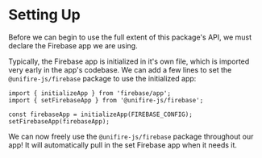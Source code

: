 # Setting Up

Before we can begin to use the full extent of this package's API, we must declare the Firebase app we are using.

Typically, the Firebase app is initialized in it's own file, which is imported very early in the app's codebase. We can add a few lines to set the `@unifire-js/firebase` package to use the initialized app:

```
import { initializeApp } from 'firebase/app';
import { setFirebaseApp } from '@unifire-js/firebase';

const firebaseApp = initializeApp(FIREBASE_CONFIG);
setFirebaseApp(firebaseApp);
```

We can now freely use the `@unifire-js/firebase` package throughout our app! It will automatically pull in the set Firebase app when it needs it.